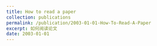 ```yaml
---
title: How to read a paper
collection: publications
permalink: /publication/2003-01-01-How-To-Read-A-Paper
excerpt: 如何阅读论文
date: 2003-01-01
---
```

